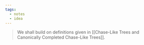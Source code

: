 ```yaml
---
tags:
  - notes
  - idea
---
```


> We shall build on definitions given in [[Chase-Like Trees and Canonically Completed Chase-Like Trees]].

